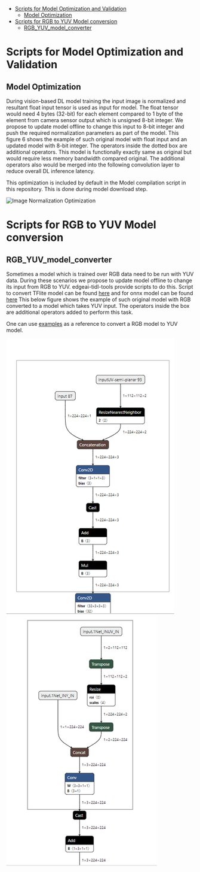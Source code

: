 - [Scripts for Model Optimization and Validation](#scripts-for-model-optimization-and-validation)
  - [Model Optimization](#model-optimization)
- [Scripts for RGB to YUV Model conversion](#scripts-for-model-optimization-and-validation)
  - [RGB_YUV_model_converter](#model-optimization) 

# Scripts for Model Optimization and Validation

## Model Optimization

During vision-based DL model training the input image is normalized and resultant float input tensor is used as input for model. The float tensor would need 4 bytes (32-bit) for each element compared to 1 byte of the element from camera sensor output which is unsigned 8-bit integer.  We propose to update model offline to change this input to 8-bit integer and push the required normalization parameters as part of the model. This figure 6 shows the example of such original model with float input and an updated model with 8-bit integer. The operators inside the dotted box are additional operators. This model is functionally exactly same as original but would require less memory bandwidth compared original. The additional operators also would be merged into the following convolution layer to reduce overall DL inference latency.  

This optimization is included by default in the Model compilation script in this repository. This is done during model download step.

![Image Normalization Optimization](../docs/tidl_model_opt.png)

# Scripts for RGB to YUV Model conversion

## RGB_YUV_model_converter

Sometimes a model which is trained over RGB data need to be run with YUV data. During these scenarios we propose to update model offline to change its input from RGB to YUV. 
edgeai-tidl-tools provide scripts to do this. Script to convert TFlite model can be found [here](osrt_model_tools/tflite_tools/RGB_YUV_model_converter.py) and for onnx model can be found [here](osrt_model_tools/onnx_tools/RGB_YUV_model_converter.py) This below figure shows the example of such original model with RGB converted to a model which takes YUV input. The operators inside the box are additional operators added to perform this task. 

 One can use [examples](../examples/osrt_cpp/advanced_examples) as a reference to convert a RGB model to YUV model.

![RGB_YUV_model_converter](../docs/converted_mobilenet.png) 
![RGB_YUV_model_converter](../docs/converted_resnet.png)
